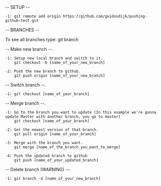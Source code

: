--  SETUP  --
    
    -1: git remote add origin https://github.com/guidovdijk/pushing-github-test.git

--  BRANCHES  --

To see all branches type: git branch

--  Make new branch  --.

    -1: Setup new local branch and switch to it.
        git checkout -b [name_of_your_new_branch]

    -2: Push the new branch to github.
        git push origin [name_of_your_new_branch]


--  Switch branch  --.

    -1: git checkout [name_of_your_branch]


--  Merge branch  --.

    -1: Go to the branch you want to update (In this example we're gonna update Master with another branch, you go to master)
        git checkout [name_of_your_branch]

    -2: Get the newest version of that branch.
        git pull origin [name_of_your_branch]

    -3: Merge with the branch you want.
        git merge [name_of_the_branch_you_want_to_merge]

    -4: Push the updated branch to github
        git push [name_of_your_updated_branch]


--  Delete branch (WARNING)  --.

    -1: git branch -d [name_of_your_new_branch]